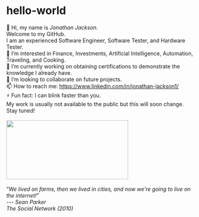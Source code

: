 # hello-world
👋 Hi, my name is <i>Jonathan Jackson.</i><br/>
Welcome to my GitHub.<br/>
I am an experienced Software Engineer, Software Tester, and Hardware Tester.<br/>
👀 I’m interested in Finance, Investments, Artificial Intelligence, Automation, Traveling, and Cooking.<br/>
🌱 I’m currently working on obtaining certifications to demonstrate the knowledge I already have.<br/>
💞️ I’m looking to collaborate on future projects.<br/>
📫 How to reach me: https://www.linkedin.com/in/jonathan-jackson1/<br/>
⚡ Fun fact: I can blink faster than you. <br/>
My work is usually not available to the public but this will soon change.<br/>
Stay tuned!<br/>
<br/>
<img src="https://github.com/user-attachments/assets/45bb72da-6947-412b-9a41-7fa493aa6ac6" width="321" height="155" /><br/><br/>
<q><i>We lived on farms, then we lived in cities, and now we're going to live on the internet!</i></q><br/>
<cite>--- Sean Parker</cite><br/>
<i>The Social Network (2010)</i>
